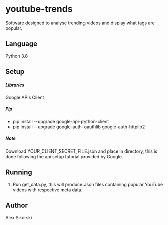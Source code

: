 # youtube-trends
Software designed to analyse trending videos and display what tags are popular.

## Language
Python 3.8

## Setup
##### Libraries
Google APIs Client
##### Pip
* pip install --upgrade google-api-python-client
* pip install --upgrade google-auth-oauthlib google-auth-httplib2
##### Note
Download YOUR_CLIENT_SECRET_FILE.json and place in directory, this is done following the api setup tutorial provided by Google.

## Running
1) Run get_data.py, this will produce Json files containing popular YouTube videos with respective meta data.
## Author
Alex Sikorski